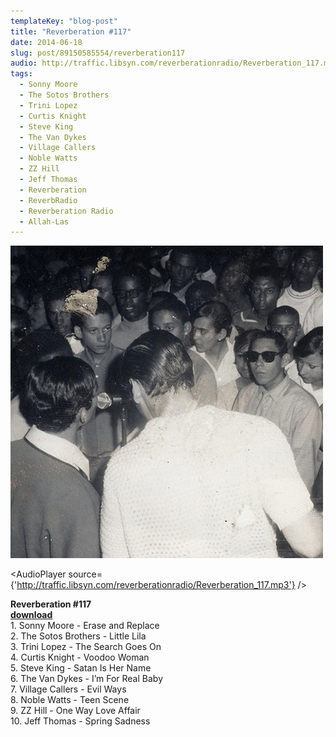 ```yaml
---
templateKey: "blog-post"
title: "Reverberation #117"
date: 2014-06-18
slug: post/89150585554/reverberation117
audio: http://traffic.libsyn.com/reverberationradio/Reverberation_117.mp3
tags:
  - Sonny Moore
  - The Sotos Brothers
  - Trini Lopez
  - Curtis Knight
  - Steve King
  - The Van Dykes
  - Village Callers
  - Noble Watts
  - ZZ Hill
  - Jeff Thomas
  - Reverberation
  - ReverbRadio
  - Reverberation Radio
  - Allah-Las
---
```


![Reverberation #117](../images/a898cbae34792ee721aa7d9cd75b4d7c4549793cdfb4c70cae5974dc672aed78.jpg)

<AudioPlayer source={'http://traffic.libsyn.com/reverberationradio/Reverberation_117.mp3'} />

<p><strong>Reverberation #117<br /></strong><strong><a href="http://traffic.libsyn.com/reverberationradio/Reverberation_117.mp3">download<br /></a></strong>1. Sonny Moore - Erase and Replace<br />2. The Sotos Brothers - Little Lila<br />3. Trini Lopez - The Search Goes On<br />4. Curtis Knight - Voodoo Woman<br />5. Steve King - Satan Is Her Name<br />6. The Van Dykes - I&rsquo;m For Real Baby<br />7. Village Callers - Evil Ways<br />8. Noble Watts - Teen Scene<br />9. ZZ Hill - One Way Love Affair<br />10. Jeff Thomas - Spring Sadness</p>

